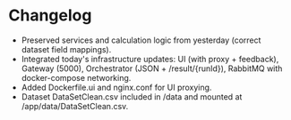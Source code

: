 # Changelog

- Preserved services and calculation logic from yesterday (correct dataset field mappings).
- Integrated today's infrastructure updates: UI (with proxy + feedback), Gateway (5000), Orchestrator (JSON + /result/{runId}), RabbitMQ with docker-compose networking.
- Added Dockerfile.ui and nginx.conf for UI proxying.
- Dataset DataSetClean.csv included in /data and mounted at /app/data/DataSetClean.csv.
